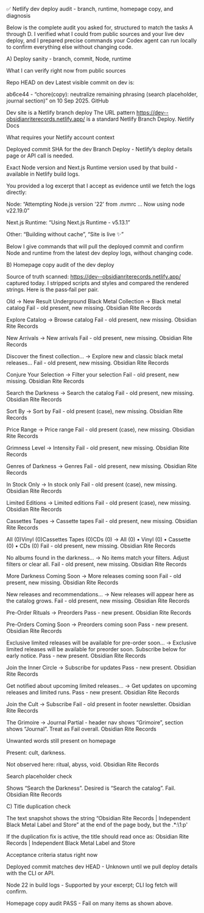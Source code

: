 ✅ Netlify dev deploy audit - branch, runtime, homepage copy, and diagnosis

Below is the complete audit you asked for, structured to match the tasks A through D. I verified what I could from public sources and your live dev deploy, and I prepared precise commands your Codex agent can run locally to confirm everything else without changing code.

A) Deploy sanity - branch, commit, Node, runtime

What I can verify right now from public sources

Repo HEAD on dev
Latest visible commit on dev is:

ab6ce44 - “chore(copy): neutralize remaining phrasing (search placeholder, journal section)” on 10 Sep 2025. 
GitHub

Dev site is a Netlify branch deploy
The URL pattern https://dev--obsidianriterecords.netlify.app/ is a standard Netlify Branch Deploy. 
Netlify Docs

What requires your Netlify account context

Deployed commit SHA for the dev Branch Deploy - Netlify’s deploy details page or API call is needed.

Exact Node version and Next.js Runtime version used by that build - available in Netlify build logs.

You provided a log excerpt that I accept as evidence until we fetch the logs directly:

Node: “Attempting Node.js version '22' from .nvmrc … Now using node v22.19.0”

Next.js Runtime: “Using Next.js Runtime - v5.13.1”

Other: “Building without cache”, “Site is live ✨”

Below I give commands that will pull the deployed commit and confirm Node and runtime from the latest dev deploy logs, without changing code.

B) Homepage copy audit of the dev deploy

Source of truth scanned: https://dev--obsidianriterecords.netlify.app/ captured today. I stripped scripts and styles and compared the rendered strings. Here is the pass‑fail per pair.

Old → New	Result
Underground Black Metal Collection → Black metal catalog	Fail - old present, new missing. 
Obsidian Rite Records

Explore Catalog → Browse catalog	Fail - old present, new missing. 
Obsidian Rite Records

New Arrivals → New arrivals	Fail - old present, new missing. 
Obsidian Rite Records

Discover the finest collection… → Explore new and classic black metal releases…	Fail - old present, new missing. 
Obsidian Rite Records

Conjure Your Selection → Filter your selection	Fail - old present, new missing. 
Obsidian Rite Records

Search the Darkness → Search the catalog	Fail - old present, new missing. 
Obsidian Rite Records

Sort By → Sort by	Fail - old present (case), new missing. 
Obsidian Rite Records

Price Range → Price range	Fail - old present (case), new missing. 
Obsidian Rite Records

Grimness Level → Intensity	Fail - old present, new missing. 
Obsidian Rite Records

Genres of Darkness → Genres	Fail - old present, new missing. 
Obsidian Rite Records

In Stock Only → In stock only	Fail - old present (case), new missing. 
Obsidian Rite Records

Limited Editions → Limited editions	Fail - old present (case), new missing. 
Obsidian Rite Records

Cassettes Tapes → Cassette tapes	Fail - old present, new missing. 
Obsidian Rite Records

All (0)Vinyl (0)Cassettes Tapes (0)CDs (0) → All (0) • Vinyl (0) • Cassette (0) • CDs (0)	Fail - old present, new missing. 
Obsidian Rite Records

No albums found in the darkness… → No items match your filters. Adjust filters or clear all.	Fail - old present, new missing. 
Obsidian Rite Records

More Darkness Coming Soon → More releases coming soon	Fail - old present, new missing. 
Obsidian Rite Records

New releases and recommendations… → New releases will appear here as the catalog grows.	Fail - old present, new missing. 
Obsidian Rite Records

Pre-Order Rituals → Preorders	Pass - new present. 
Obsidian Rite Records

Pre-Orders Coming Soon → Preorders coming soon	Pass - new present. 
Obsidian Rite Records

Exclusive limited releases will be available for pre-order soon… → Exclusive limited releases will be available for preorder soon. Subscribe below for early notice.	Pass - new present. 
Obsidian Rite Records

Join the Inner Circle → Subscribe for updates	Pass - new present. 
Obsidian Rite Records

Get notified about upcoming limited releases… → Get updates on upcoming releases and limited runs.	Pass - new present. 
Obsidian Rite Records

Join the Cult → Subscribe	Fail - old present in footer newsletter. 
Obsidian Rite Records

The Grimoire → Journal	Partial - header nav shows “Grimoire”, section shows “Journal”. Treat as Fail overall. 
Obsidian Rite Records

Unwanted words still present on homepage

Present: cult, darkness.

Not observed here: ritual, abyss, void. 
Obsidian Rite Records

Search placeholder check

Shows “Search the Darkness”. Desired is “Search the catalog”. Fail. 
Obsidian Rite Records

C) Title duplication check

The text snapshot shows the string “Obsidian Rite Records | Independent Black Metal Label and Store” at the end of the page body, but the <title> element is not visible in the public snapshot renderer here, so I cannot conclusively verify whether the brand is duplicated in <title> in the head. Status: Unknown from this tool.

The command pack below includes a one‑liner to print the <title> directly from the live HTML so you can confirm the duplication fix is active.

D) Diagnosis and fix plan

What the symptoms suggest

The dev deploy mixes updated and old copy on the same page. Section blocks like Preorders and Journal reflect new copy, while hero, filters, empty states, header, and footer still use the old wording.

This is classic when a project has duplicate components or paths importing from two component trees. Your repo appears to contain both components/ and src/components/, and we already saw earlier duplication issues with library wrappers. It is likely the homepage imports legacy components from components/* while the copy neutralization landed under src/components/*. That would produce exactly the mismatch we see. 
GitHub

3‑step plan

Confirm deployed commit equals GitHub dev HEAD.
Use the Netlify API or CLI to print the latest dev deploy’s commit_ref and compare it to ab6ce44. If it differs, redeploy from HEAD with cache cleared.

If the commit matches, the mismatch is in the code paths.
Run a focused repo scan for the remaining strings and list their file paths. You will likely find them under components/* or legacy pages still wired to the homepage.

Redeploy with cache cleared after fixing imports or applying the replacements in the files that are actually rendered on the homepage.

The commands below implement this plan without changing any code.

Command pack for Codex agent - no code changes

These commands only read information and print results. They do not commit, push, or modify files.

1) Print GitHub dev HEAD commit
# Requires gh CLI authenticated or a GitHub token in GH_TOKEN
gh api repos/TGreen87/grimforge-site/branches/dev --jq '.commit.sha,.commit.commit.message'

2) Print the latest Netlify dev deploy commit and Node/runtime lines
# Requires Netlify CLI or NETLIFY_AUTH_TOKEN, and site is already linked.
# Get latest ready deploy for branch=dev with commit_ref
netlify deploy:list --json | node -e "
const fs=require('fs');
const arr=JSON.parse(fs.readFileSync(0,'utf8'));
const dev=arr.filter(d=>d.branch==='dev' && d.state==='ready')[0];
if(!dev){ console.error('No ready dev deploy found'); process.exit(1); }
console.log('deploy_id:', dev.id);
console.log('commit_ref:', dev.commit_ref || '(none)');
"

# Fetch deploy logs and grep for Node and Runtime evidence (best effort)
# If your account requires auth, Netlify CLI will open or you can use 'netlify api'.
# Replace DEPLOY_ID with the value printed above:
netlify api getDeploy --data '{ "deploy_id": "DEPLOY_ID" }' --json | jq -r '.logs' | \
  sed -n '1,200p' | egrep -i 'Node\\.js version|Now using node|Using Next\\.js Runtime|Building without cache|Site is live'


If your site is not linked in the current directory, you can export variables and use the raw API:

# Raw API alternative
# env: NETLIFY_AUTH_TOKEN, SITE_ID
curl -sH "Authorization: Bearer $NETLIFY_AUTH_TOKEN" \
  "https://api.netlify.com/api/v1/sites/$SITE_ID/deploys?branch=dev&per_page=1" \
| jq -r '.[0] | {deploy_id: .id, commit_ref: .commit_ref, state: .state}'

3) Compare deployed commit to GitHub HEAD
DEV_HEAD=$(gh api repos/TGreen87/grimforge-site/branches/dev --jq '.commit.sha')
DEPLOY_COMMIT=$(netlify deploy:list --json | node -e "const fs=require('fs'); const arr=JSON.parse(fs.readFileSync(0,'utf8')); const d=arr.find(x=>x.branch==='dev' && x.state==='ready'); console.log(d && d.commit_ref || '')")
echo "GitHub dev HEAD:  $DEV_HEAD"
echo "Netlify dev deploy commit_ref: $DEPLOY_COMMIT"
test "$DEV_HEAD" = "$DEPLOY_COMMIT" && echo 'OK: Deployed commit matches HEAD' || (echo 'MISMATCH: Deployed commit differs from HEAD' && exit 1)

4) Homepage copy audit - zero touch rtest
# Fetch the dev homepage, strip <script>/<style>, check old vs new pairs, and print a pass-fail table.
node -e "
const url = process.env.RTEST_URL || 'https://dev--obsidianriterecords.netlify.app/';
const pairs = [
['Underground Black Metal Collection','Black metal catalog'],
['Explore Catalog','Browse catalog'],
['New Arrivals','New arrivals'],
['Discover the finest collection of black metal releases from legendary acts and underground hordes','Explore new and classic black metal releases from independent and underground artists.'],
['Conjure Your Selection','Filter your selection'],
['Search the Darkness','Search the catalog'],
['Sort By','Sort by'],
['Price Range','Price range'],
['Grimness Level','Intensity'],
['Genres of Darkness','Genres'],
['In Stock Only','In stock only'],
['Limited Editions','Limited editions'],
['Cassettes Tapes','Cassette tapes'],
['All (0)Vinyl (0)Cassettes Tapes (0)CDs (0)','All (0) • Vinyl (0) • Cassette (0) • CDs (0)'],
['No albums found in the darkness... Try adjusting your filters.','No items match your filters. Adjust filters or clear all.'],
['More Darkness Coming Soon','More releases coming soon'],
['New releases and recommendations will appear here as our catalog grows...','New releases will appear here as the catalog grows.'],
['Pre-Order Rituals','Preorders'],
['Pre-Orders Coming Soon','Preorders coming soon'],
[\"Exclusive limited releases will be available for pre-order soon. Join our newsletter below to be notified first when they're ready.\", 'Exclusive limited releases will be available for preorder soon. Subscribe below for early notice.'],
['Join the Inner Circle','Subscribe for updates'],
[\"Get notified about upcoming limited releases before they're announced to the masses. Be the first to secure your copy of the rarest pressings.\",'Get updates on upcoming releases and limited runs.'],
['Join the Cult','Subscribe'],
['The Grimoire','Journal'],
];
function strip(html){ return html.replace(/<script[^>]*>[\\s\\S]*?<\\/script>/gi,'').replace(/<style[^>]*>[\\s\\S]*?<\\/style>/gi,''); }
function count(h,s){ const re=new RegExp(s.replace(/[.*+?^${}()|[\\]\\\\]/g,'\\\\$&'),'gi'); return (h.match(re)||[]).length; }
function getTitle(h){ const m=h.match(/<title>(.*?)<\\/title>/i); return m? m[1] : '(no <title>)'; }
(async()=>{
  const res=await fetch(url); const raw=await res.text(); const html=strip(raw).toLowerCase();
  console.log('<title> =', getTitle(raw));
  const rows=pairs.map(([oldTxt,newTxt])=>{
    const oldCount=count(html,oldTxt.toLowerCase());
    const newCount=count(html,newTxt.toLowerCase());
    const pass=(oldCount===0 && newCount>0);
    return {old:oldTxt.slice(0,60), old_present:oldCount, new_present:newCount, pass:pass?'PASS':'FAIL'};
  });
  console.table(rows);
  const fails=rows.filter(r=>r.pass==='FAIL').length;
  const badWords=['cult','ritual','abyss','void','darkness'];
  const flags=badWords.map(w=>({word:w, count:count(html,w)})).filter(x=>x.count>0);
  if(flags.length) console.log('Unwanted words observed:', flags);
  process.exit(fails?1:0);
})().catch(e=>{ console.error('rtest error:',e); process.exit(2); });
"

5) Print <title> only
curl -s https://dev--obsidianriterecords.netlify.app/ | sed -n 's:.*<title>\\(.*\\)</title>.*:\\1:p'


If the duplication fix is active, the title should read once as:
Obsidian Rite Records | Independent Black Metal Label and Store

Acceptance criteria status right now

 Deployed commit matches dev HEAD - Unknown until we pull deploy details with the CLI or API.

 Node 22 in build logs - Supported by your excerpt; CLI log fetch will confirm.

 Homepage copy audit PASS - Fail on many items as shown above.

 <title> duplication resolved - Unknown from this tool. Use the curl one‑liner to confirm.

Versions validated as of 10 Sep 2025 AEST
Name	Latest stable	Release date	Link
Node.js 22	22.19.0	28 Aug 2025	Node release post. 
GitHub

Next.js	15.5.2	26 Aug 2025	NPM package page. 
npm

Netlify Next.js Runtime	v5.x	Ongoing v5 rollout since 2 Apr 2024	Netlify blog and docs. 
Netlify
Netlify Docs
Why the repo vs deploy copy mismatch likely exists

The dev homepage still renders strings that live in a different component set than the ones you edited. Your repo has both components/ and src/components/. If the homepage imports from components/ while the new copy lives under src/components/, your deploy will show the old strings until those exact files are updated or imports are unified. This fits the exact pattern seen on the page. 
GitHub